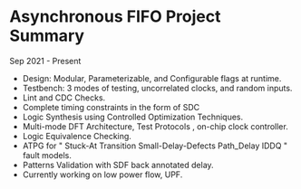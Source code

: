 # Asynchronous FIFO Project Summary
Sep 2021 - Present

- Design: Modular, Parameterizable, and Configurable flags at runtime.
- Testbench: 3 modes of testing, uncorrelated clocks, and random inputs.
- Lint and CDC Checks.
- Complete timing constraints in the form of SDC
- Logic Synthesis using Controlled Optimization Techniques.
- Multi-mode DFT Architecture, Test Protocols , on-chip clock controller.
- Logic Equivalence Checking.
- ATPG for " Stuck-At Transition Small-Delay-Defects Path_Delay IDDQ " fault models.
- Patterns Validation with SDF back annotated delay.
- Currently working on low power flow, UPF.
